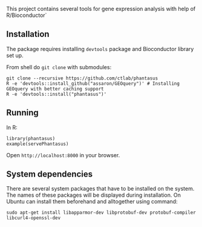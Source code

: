 This project contains several tools for gene expression analysis with help of R/Bioconductor`

## Installation

The package requires installing `devtools` package and Bioconductor library set up.

From shell do `git clone` with submodules:

```{shell}
git clone --recursive https://github.com/ctlab/phantasus
R -e 'devtools::install_github("assaron/GEOquery")' # Installing GEOquery with better caching support
R -e 'devtools::install("phantasus")'
````

## Running

In R:

```{r}
library(phantasus)
example(servePhantasus)
```

Open `http://localhost:8000` in your browser.

## System dependencies

There are several system packages that have to be installed on the system. The names of these packages will be displayed during installation. On Ubuntu can install them beforehand and alltogether using command:

```{bash}
sudo apt-get install libapparmor-dev libprotobuf-dev protobuf-compiler libcurl4-openssl-dev
```
